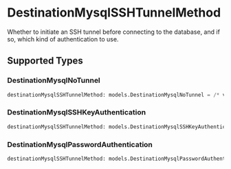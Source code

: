 # DestinationMysqlSSHTunnelMethod

Whether to initiate an SSH tunnel before connecting to the database, and if so, which kind of authentication to use.


## Supported Types

### DestinationMysqlNoTunnel

```python
destinationMysqlSSHTunnelMethod: models.DestinationMysqlNoTunnel = /* values here */
```

### DestinationMysqlSSHKeyAuthentication

```python
destinationMysqlSSHTunnelMethod: models.DestinationMysqlSSHKeyAuthentication = /* values here */
```

### DestinationMysqlPasswordAuthentication

```python
destinationMysqlSSHTunnelMethod: models.DestinationMysqlPasswordAuthentication = /* values here */
```


